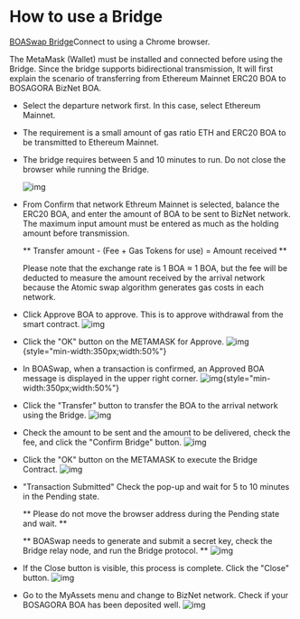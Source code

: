 # How to use a Bridge

[BOASwap Bridge](https://testnet.boaswap.io/#/bridge)Connect to using a Chrome browser.

The MetaMask (Wallet) must be installed and connected before using the Bridge.
Since the bridge supports bidirectional transmission, It will first explain the scenario of transferring from Ethereum Mainnet ERC20 BOA to BOSAGORA BizNet BOA.

* Select the departure network first. In this case, select Ethereum Mainnet.
* The requirement is a small amount of gas ratio ETH and ERC20 BOA to be transmitted to Ethereum Mainnet.
* The bridge requires between 5 and 10 minutes to run. Do not close the browser while running the Bridge.

  ![img](assets/bridge-2.png)

* From Confirm that network Ethreum Mainnet is selected, balance the ERC20 BOA, and enter the amount of BOA to be sent to BizNet network.
  The maximum input amount must be entered as much as the holding amount before transmission.

  ** Transfer amount - (Fee + Gas Tokens for use) = Amount received **

  Please note that the exchange rate is 1 BOA ≈ 1 BOA, but the fee will be deducted to measure the amount received by the arrival network because the Atomic swap algorithm generates gas costs in each network.

* Click Approve BOA to approve. This is to approve withdrawal from the smart contract.
  ![img](assets/bridge-3.png)

* Click the "OK" button on the METAMASK for Approve.
  ![img](assets/bridge-4.png){style="min-width:350px;width:50%"}

* In BOASwap, when a transaction is confirmed, an Approved BOA message is displayed in the upper right corner.
  ![img](assets/bridge-5.png){style="min-width:350px;width:50%"}

* Click the "Transfer" button to transfer the BOA to the arrival network using the Bridge.
  ![img](assets/bridge-6.png)

* Check the amount to be sent and the amount to be delivered, check the fee, and click the "Confirm Bridge" button.
  ![img](assets/bridge-7.png)

* Click the "OK" button on the METAMASK to execute the Bridge Contract.
  ![img](assets/bridge-9.png)

* "Transaction Submitted" Check the pop-up and wait for 5 to 10 minutes in the Pending state.

    ** Please do not move the browser address during the Pending state and wait. **

    ** BOASwap needs to generate and submit a secret key, check the Bridge relay node, and run the Bridge protocol. **
  ![img](assets/bridge-10.png)

* If the Close button is visible, this process is complete. Click the "Close" button.
  ![img](assets/bridge-11.png)

* Go to the MyAssets menu and change to BizNet network. Check if your BOSAGORA BOA has been deposited well.
  ![img](assets/bridge-12.png)
 





